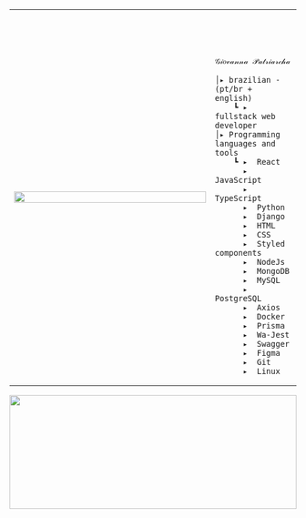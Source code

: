 <table>
    <tr>
        <td style="width: 70%;">
            <img src="https://i.imgur.com/0NQipbK.jpeg" style="width:100%; border: none;"/>
        </td>
        <td style="width: 30%; vertical-align: middle;">
            <p style="font-family: monospace; font-size: 80px;">    
                
    𝒢𝒾𝑜𝓋𝒶𝓃𝓃𝒶 𝒫𝒶𝓉𝓇𝒾𝒶𝓇𝒸𝒽𝒶
    
</p>                                                                                                                            
                                                                                                  
                                                                                                    
    │▸ brazilian - (pt/br + english)
        ┗ ▸ fullstack web developer                                               
    │▸ Programming languages and tools
        ┗ ▸  React
          ▸  JavaScript
          ▸  TypeScript
          ▸  Python
          ▸  Django
          ▸  HTML
          ▸  CSS
          ▸  Styled components
          ▸  NodeJs
          ▸  MongoDB
          ▸  MySQL
          ▸  PostgreSQL
          ▸  Axios
          ▸  Docker
          ▸  Prisma
          ▸  Wa-Jest
          ▸  Swagger
          ▸  Figma
          ▸  Git
          ▸  Linux

</table>

<div>
  <a href="https://github.com/giovannapox">
    <img height="200em" width="100%" src="https://github-readme-stats.vercel.app/api/top-langs/?username=giovannapox&theme=dracula&hide_border=false&&layout=compact"/>
  </a>
<div>


